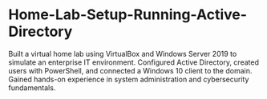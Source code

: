 # Home-Lab-Setup-Running-Active-Directory
Built a virtual home lab using VirtualBox and Windows Server 2019 to simulate an enterprise IT environment. Configured Active Directory, created users with PowerShell, and connected a Windows 10 client to the domain. Gained hands-on experience in system administration and cybersecurity fundamentals.

